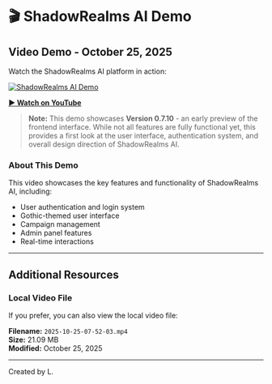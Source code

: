 # 🎬 ShadowRealms AI Demo

## Video Demo - October 25, 2025

Watch the ShadowRealms AI platform in action:

[![ShadowRealms AI Demo](https://img.youtube.com/vi/9RGGb-F5Y2M/maxresdefault.jpg)](https://www.youtube.com/watch?v=9RGGb-F5Y2M)

**[▶️ Watch on YouTube](https://www.youtube.com/watch?v=9RGGb-F5Y2M)**

> **Note:** This demo showcases **Version 0.7.10** - an early preview of the frontend interface. While not all features are fully functional yet, this provides a first look at the user interface, authentication system, and overall design direction of ShadowRealms AI.

### About This Demo

This video showcases the key features and functionality of ShadowRealms AI, including:
- User authentication and login system
- Gothic-themed user interface
- Campaign management
- Admin panel features
- Real-time interactions

---

## Additional Resources

### Local Video File

If you prefer, you can also view the local video file:

**Filename:** `2025-10-25-07-52-03.mp4`  
**Size:** 21.09 MB  
**Modified:** October 25, 2025

---

Created by L.
